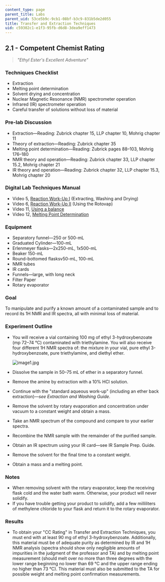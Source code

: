 ```yaml
---
content_type: page
parent_title: Labs
parent_uid: 53ce5b9c-9cb1-08bf-b3c9-831b5de2d055
title: Transfer and Extraction Techniques
uid: c59302c1-e1f3-95fb-d6d8-3dea9eff1473
---
```


2.1 - Competent Chemist Rating
------------------------------

> _"Ethyl Ester's Excellent Adventure"_

### Techniques Checklist

*   Extraction
*   Melting point determination
*   Solvent drying and concentration
*   Nuclear Magnetic Resonance (NMR) spectrometer operation
*   Infrared (IR) spectrometer operation
*   Careful transfer of solutions without loss of material

### Pre-lab Discussion

*   Extraction—Reading: Zubrick chapter 15, LLP chapter 10, Mohrig chapter 11
*   Theory of extraction—Reading: Zubrick chapter 35
*   Melting point determination—Reading: Zubrick pages 88–103, Mohrig 176–180
*   NMR theory and operation—Reading: Zubrick chapter 33, LLP chapter 15.2, Mohrig chapter 21
*   IR theory and operation—Reading: Zubrick chapter 32, LLP chapter 15.3, Mohrig chapter 20

### Digital Lab Techniques Manual

*   Video 5, [Reaction Work-Up I](/courses/res-5-0001-digital-lab-techniques-manual-spring-2007/resources/reaction-work-up-i) (Extracting, Washing and Drying)
*   Video 6, [Reaction Work-Up II](/courses/res-5-0001-digital-lab-techniques-manual-spring-2007/resources/reaction-work-up-ii) (Using the Rotovap)
*   Video 11, [Using a balance](/courses/res-5-0001-digital-lab-techniques-manual-spring-2007/resources/using-a-balance)
*   Video 12, [Melting Point Determination](/courses/res-5-0001-digital-lab-techniques-manual-spring-2007/resources/melting-point-determination)

### Equipment

*   Separatory funnel—250 or 500-mL
*   Graduated Cylinder—100-mL
*   Erlenmeyer flasks—2x250-mL, 1x500-mL
*   Beaker 150-mL
*   Round-bottomed flasksv50-mL, 100-mL
*   NMR tubes
*   IR cards
*   Funnels—large, with long neck
*   Filter Paper
*   Rotary evaporator

### Goal

To manipulate and purify a known amount of a contaminated sample and to record its 1H NMR and IR spectra, all with minimal loss of material.

### Experiment Outline

*   You will receive a vial containing 100 mg of ethyl 3-hydroxybenzoate (mp 72–74 °C) contaminated with triethylamine. You will also receive four different 1H NMR spectra of: the mixture in your vial, pure ethyl 3-hydroxybenzoate, pure triethylamine, and diethyl ether.  
      
    ![image1.jpg](BASEURL_PLACEHOLDER/resources/image1)
*   Dissolve the sample in 50–75 mL of ether in a separatory funnel.
*   Remove the amine by extraction with a 10% HCl solution.
*   Continue with the "standard aqueous work-up" (including an ether back extraction)—_see Extraction and Washing Guide_.
*   Remove the solvent by rotary evaporation and concentration under vacuum to a constant weight and obtain a mass.
*   Take an NMR spectrum of the compound and compare to your earlier spectra.
*   Recombine the NMR sample with the remainder of the purified sample.
*   Obtain an IR spectrum using your IR card—see IR Sample Prep. Guide.
*   Remove the solvent for the final time to a constant weight.
*   Obtain a mass and a melting point.

### Notes

*   When removing solvent with the rotary evaporator, keep the receiving flask cold and the water bath warm. Otherwise, your product will never solidify.
*   If you have trouble getting your product to solidify, add a few milliliters of methylene chloride to your flask and return it to the rotary evaporator.

### Results

*   To obtain your "CC Rating" in Transfer and Extraction Techniques, you must end with at least 90 mg of ethyl 3-hydroxybenzoate. Additionally, this material must be of adequate purity as determined by IR and 1H NMR analysis (spectra should show only negligible amounts of impurities in the judgment of the professor and TA) and by melting point measurement (should melt over no more than three degrees with the lower range beginning no lower than 69 °C and the upper range ending no higher than 73 °C). This material must also be submitted to the TA for possible weight and melting point confirmation measurements.